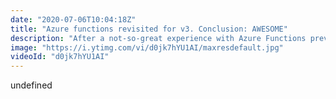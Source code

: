 ```yaml
---
date: "2020-07-06T10:04:18Z"
title: "Azure functions revisited for v3. Conclusion: AWESOME"
description: "After a not-so-great experience with Azure Functions previously I decided to revisit them for version 3.0. Conclusion: AWESOME. I explore how to set-up, create and upload functions all from vscode. Microsoft nailed the developer experience here I and I'll definitely be combining Azure Functions and Azure Static Web Apps in the future.\n\nFollow me here:\nWebsite: https://timbenniks.nl/\nTwitter: https://twitter.com/timbenniks\nGithub: https://github.com/timbenniks\n\n#azurefunctions #javascript #vscode"
image: "https://i.ytimg.com/vi/d0jk7hYU1AI/maxresdefault.jpg"
videoId: "d0jk7hYU1AI"
---
```


undefined